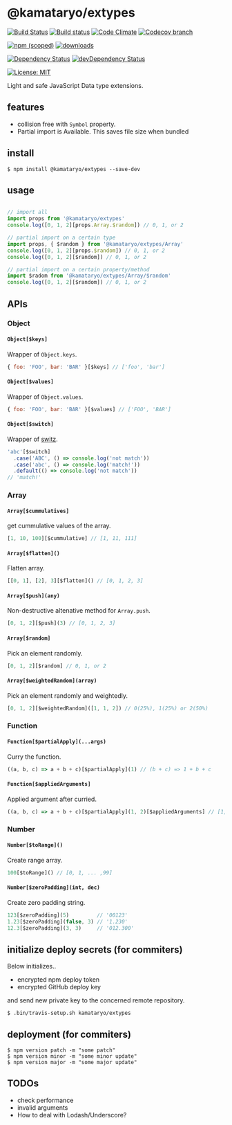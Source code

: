 # @kamataryo/extypes

[![Build Status](https://travis-ci.org/kamataryo/extypes.svg?branch=master)](https://travis-ci.org/kamataryo/extypes)
[![Build status](https://ci.appveyor.com/api/projects/status/9qa2b5w65c006wg9?svg=true)](https://ci.appveyor.com/project/kamataryo/extypes)
[![Code Climate](https://codeclimate.com/github/kamataryo/extypes/badges/gpa.svg)](https://codeclimate.com/github/kamataryo/extypes)
[![Codecov branch](https://img.shields.io/codecov/c/github/kamataryo/extypes/master.svg)](https://codecov.io/gh/kamataryo/extypes)

[![npm (scoped)](https://img.shields.io/npm/v/@kamataryo/extypes.svg)](https://www.npmjs.com/package/@kamataryo/extypes)
[![downloads](https://img.shields.io/npm/dt/@kamataryo/extypes.svg?style=flat)](https://david-dm.org/@kamataryo/extypes#info=devDependencies)

[![Dependency Status](https://img.shields.io/david/kamataryo/extypes.svg?style=flat)](https://david-dm.org/@kamataryo/extypes)
[![devDependency Status](https://img.shields.io/david/dev/kamataryo/extypes.svg?style=flat)](https://david-dm.org/kamataryo/extypes#info=devDependencies)

[![License: MIT](https://img.shields.io/badge/License-MIT-yellow.svg)](https://opensource.org/licenses/MIT)


Light and safe JavaScript Data type extensions.

## features

- collision free with `Symbol` property.
- Partial import is Available. This saves file size when bundled

## install

```shell
$ npm install @kamataryo/extypes --save-dev
```

## usage

```javascript

// import all
import props from '@kamataryo/extypes'
console.log([0, 1, 2][props.Array.$random]) // 0, 1, or 2

// partial import on a certain type
import props, { $random } from '@kamataryo/extypes/Array'
console.log([0, 1, 2][props.$random]) // 0, 1, or 2
console.log([0, 1, 2][$random]) // 0, 1, or 2

// partial import on a certain property/method
import $radom from '@kamataryo/extypes/Array/$random'
console.log([0, 1, 2][$random]) // 0, 1, or 2
```

## APIs

### Object

#### `Object[$keys]`

Wrapper of `Object.keys`.

```javascript
{ foo: 'FOO', bar: 'BAR' }[$keys] // ['foo', 'bar']
```

#### `Object[$values]`

Wrapper of `Object.values`.

```javascript
{ foo: 'FOO', bar: 'BAR' }[$values] // ['FOO', 'BAR']
```

#### `Object[$switch]`

Wrapper of [switz](https://www.npmjs.com/package/switz).


```javascript
'abc'[$switch]
  .case('ABC', () => console.log('not match'))
  .case('abc', () => console.log('match!'))
  .default(() => console.log('not match'))
// 'match!'
```

### Array

#### `Array[$cummulatives]`

get cummulative values of the array.

```javascript
[1, 10, 100][$cummulative] // [1, 11, 111]
```

####  `Array[$flatten]()`

Flatten array.

```javascript
[[0, 1], [2], 3][$flatten]() // [0, 1, 2, 3]
```

#### `Array[$push](any)`

Non-destructive altenative method for `Array.push`.

```javascript
[0, 1, 2][$push](3) // [0, 1, 2, 3]
```

#### `Array[$random]`

Pick an element randomly.

```javascript
[0, 1, 2][$random] // 0, 1, or 2
```

#### `Array[$weightedRandom](array)`

Pick an element randomly and weightedly.

```javascript
[0, 1, 2][$weightedRandom]([1, 1, 2]) // 0(25%), 1(25%) or 2(50%)
```

### Function

#### `Function[$partialApply](...args)`

Curry the function.

```javascript
((a, b, c) => a + b + c)[$partialApply](1) // (b + c) => 1 + b + c
```

#### `Function[$appliedArguments]`

Applied argument after curried.

```javascript
((a, b, c) => a + b + c)[$partialApply](1, 2)[$appliedArguments] // [1, 2]
```

### Number

#### `Number[$toRange]()`

Create range array.

```javascript
100[$toRange]() // [0, 1, ... ,99]
```

#### `Number[$zeroPadding](int, dec)`

Create zero padding string.

```javascript
123[$zeroPadding](5)         // '00123'
1.23[$zeroPadding](false, 3) // '1.230'
12.3[$zeroPadding](3, 3)     // '012.300'
```

## initialize deploy secrets (for commiters)

Below initializes..

- encrypted npm deploy token
- encrypted GitHub deploy key

and send new private key to the concerned remote repository.

```shell
$ .bin/travis-setup.sh kamataryo/extypes
```

## deployment (for commiters)

```shell
$ npm version patch -m "some patch"
$ npm version minor -m "some minor update"
$ npm version major -m "some major update"
```

## TODOs

- check performance
- invalid arguments
- How to deal with Lodash/Underscore?
